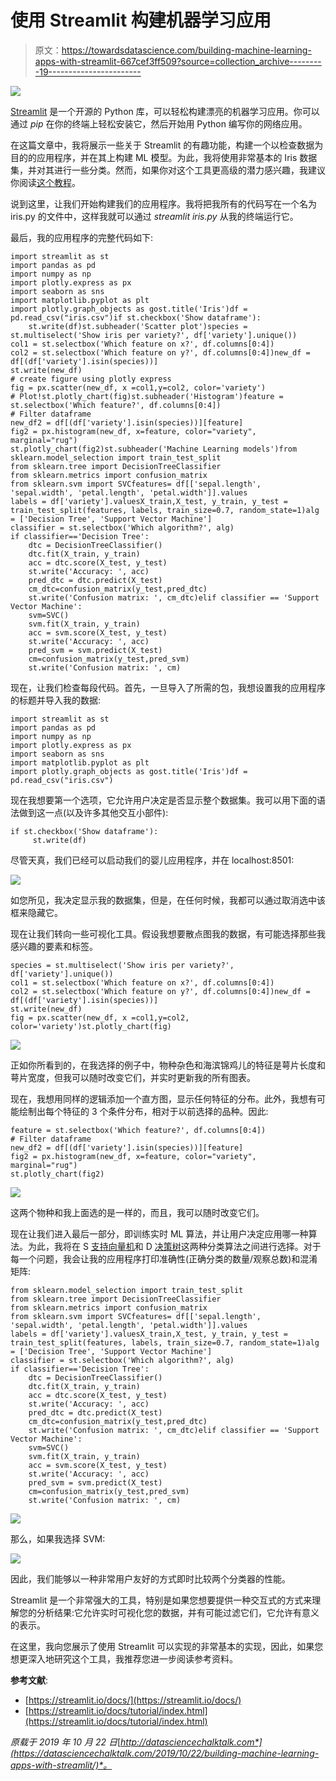 # 使用 Streamlit 构建机器学习应用

> 原文：<https://towardsdatascience.com/building-machine-learning-apps-with-streamlit-667cef3ff509?source=collection_archive---------19----------------------->

![](img/f66f042c5c481314ed3e7fc53ab4eee3.png)

[Streamlit](https://streamlit.io/docs/) 是一个开源的 Python 库，可以轻松构建漂亮的机器学习应用。你可以通过 *pip* 在你的终端上轻松安装它，然后开始用 Python 编写你的网络应用。

在这篇文章中，我将展示一些关于 Streamlit 的有趣功能，构建一个以检查数据为目的的应用程序，并在其上构建 ML 模型。为此，我将使用非常基本的 Iris 数据集，并对其进行一些分类。然而，如果你对这个工具更高级的潜力感兴趣，我建议你阅读[这个教程](https://streamlit.io/docs/tutorial/create_a_data_explorer_app.html)。

说到这里，让我们开始构建我们的应用程序。我将把我所有的代码写在一个名为 iris.py 的文件中，这样我就可以通过 *streamlit iris.py* 从我的终端运行它。

最后，我的应用程序的完整代码如下:

```
import streamlit as st
import pandas as pd
import numpy as np
import plotly.express as px
import seaborn as sns
import matplotlib.pyplot as plt
import plotly.graph_objects as gost.title('Iris')df = pd.read_csv("iris.csv")if st.checkbox('Show dataframe'):
    st.write(df)st.subheader('Scatter plot')species = st.multiselect('Show iris per variety?', df['variety'].unique())
col1 = st.selectbox('Which feature on x?', df.columns[0:4])
col2 = st.selectbox('Which feature on y?', df.columns[0:4])new_df = df[(df['variety'].isin(species))]
st.write(new_df)
# create figure using plotly express
fig = px.scatter(new_df, x =col1,y=col2, color='variety')
# Plot!st.plotly_chart(fig)st.subheader('Histogram')feature = st.selectbox('Which feature?', df.columns[0:4])
# Filter dataframe
new_df2 = df[(df['variety'].isin(species))][feature]
fig2 = px.histogram(new_df, x=feature, color="variety", marginal="rug")
st.plotly_chart(fig2)st.subheader('Machine Learning models')from sklearn.model_selection import train_test_split
from sklearn.tree import DecisionTreeClassifier
from sklearn.metrics import confusion_matrix
from sklearn.svm import SVCfeatures= df[['sepal.length', 'sepal.width', 'petal.length', 'petal.width']].values
labels = df['variety'].valuesX_train,X_test, y_train, y_test = train_test_split(features, labels, train_size=0.7, random_state=1)alg = ['Decision Tree', 'Support Vector Machine']
classifier = st.selectbox('Which algorithm?', alg)
if classifier=='Decision Tree':
    dtc = DecisionTreeClassifier()
    dtc.fit(X_train, y_train)
    acc = dtc.score(X_test, y_test)
    st.write('Accuracy: ', acc)
    pred_dtc = dtc.predict(X_test)
    cm_dtc=confusion_matrix(y_test,pred_dtc)
    st.write('Confusion matrix: ', cm_dtc)elif classifier == 'Support Vector Machine':
    svm=SVC()
    svm.fit(X_train, y_train)
    acc = svm.score(X_test, y_test)
    st.write('Accuracy: ', acc)
    pred_svm = svm.predict(X_test)
    cm=confusion_matrix(y_test,pred_svm)
    st.write('Confusion matrix: ', cm)
```

现在，让我们检查每段代码。首先，一旦导入了所需的包，我想设置我的应用程序的标题并导入我的数据:

```
import streamlit as st
import pandas as pd
import numpy as np
import plotly.express as px
import seaborn as sns
import matplotlib.pyplot as plt
import plotly.graph_objects as gost.title('Iris')df = pd.read_csv("iris.csv")
```

现在我想要第一个选项，它允许用户决定是否显示整个数据集。我可以用下面的语法做到这一点(以及许多其他交互小部件):

```
if st.checkbox('Show dataframe'): 
     st.write(df)
```

尽管天真，我们已经可以启动我们的婴儿应用程序，并在 localhost:8501:

![](img/7c57a2fc15ace216f35b3964f11ece8e.png)

如您所见，我决定显示我的数据集，但是，在任何时候，我都可以通过取消选中该框来隐藏它。

现在让我们转向一些可视化工具。假设我想要散点图我的数据，有可能选择那些我感兴趣的要素和标签。

```
species = st.multiselect('Show iris per variety?', df['variety'].unique())
col1 = st.selectbox('Which feature on x?', df.columns[0:4])
col2 = st.selectbox('Which feature on y?', df.columns[0:4])new_df = df[(df['variety'].isin(species))]
st.write(new_df)
fig = px.scatter(new_df, x =col1,y=col2, color='variety')st.plotly_chart(fig)
```

![](img/49d8b6234cd92855d5934c75385df0d7.png)

正如你所看到的，在我选择的例子中，物种杂色和海滨锦鸡儿的特征是萼片长度和萼片宽度，但我可以随时改变它们，并实时更新我的所有图表。

现在，我想用同样的逻辑添加一个直方图，显示任何特征的分布。此外，我想有可能绘制出每个特征的 3 个条件分布，相对于以前选择的品种。因此:

```
feature = st.selectbox('Which feature?', df.columns[0:4])
# Filter dataframe
new_df2 = df[(df['variety'].isin(species))][feature]
fig2 = px.histogram(new_df, x=feature, color="variety", marginal="rug")
st.plotly_chart(fig2)
```

![](img/caa436f9054946caca0bc494d35d472b.png)

这两个物种和我上面选的是一样的，而且，我可以随时改变它们。

现在让我们进入最后一部分，即训练实时 ML 算法，并让用户决定应用哪一种算法。为此，我将在 S [支持向量机](https://medium.com/swlh/support-vector-machine-from-scratch-ce095a47dc5c)和 D [决策树](https://medium.com/analytics-vidhya/visualizing-decision-tree-with-r-774f58ac23c)这两种分类算法之间进行选择。对于每一个问题，我会让我的应用程序打印准确性(正确分类的数量/观察总数)和混淆矩阵:

```
from sklearn.model_selection import train_test_split
from sklearn.tree import DecisionTreeClassifier
from sklearn.metrics import confusion_matrix
from sklearn.svm import SVCfeatures= df[['sepal.length', 'sepal.width', 'petal.length', 'petal.width']].values
labels = df['variety'].valuesX_train,X_test, y_train, y_test = train_test_split(features, labels, train_size=0.7, random_state=1)alg = ['Decision Tree', 'Support Vector Machine']
classifier = st.selectbox('Which algorithm?', alg)
if classifier=='Decision Tree':
    dtc = DecisionTreeClassifier()
    dtc.fit(X_train, y_train)
    acc = dtc.score(X_test, y_test)
    st.write('Accuracy: ', acc)
    pred_dtc = dtc.predict(X_test)
    cm_dtc=confusion_matrix(y_test,pred_dtc)
    st.write('Confusion matrix: ', cm_dtc)elif classifier == 'Support Vector Machine':
    svm=SVC()
    svm.fit(X_train, y_train)
    acc = svm.score(X_test, y_test)
    st.write('Accuracy: ', acc)
    pred_svm = svm.predict(X_test)
    cm=confusion_matrix(y_test,pred_svm)
    st.write('Confusion matrix: ', cm)
```

![](img/2028a25b0fd9528cc07ab2ec000b7253.png)

那么，如果我选择 SVM:

![](img/92d69e16b8ddc09f61bd63f99ff46bde.png)

因此，我们能够以一种非常用户友好的方式即时比较两个分类器的性能。

Streamlit 是一个非常强大的工具，特别是如果您想要提供一种交互式的方式来理解您的分析结果:它允许实时可视化您的数据，并有可能过滤它们，它允许有意义的表示。

在这里，我向您展示了使用 Streamlit 可以实现的非常基本的实现，因此，如果您想更深入地研究这个工具，我推荐您进一步阅读参考资料。

**参考文献**:

*   [https://streamlit.io/docs/](https://streamlit.io/docs/)
*   [https://streamlit.io/docs/tutorial/index.html](https://streamlit.io/docs/tutorial/index.html)

*原载于 2019 年 10 月 22 日*[*http://datasciencechalktalk.com*](https://datasciencechalktalk.com/2019/10/22/building-machine-learning-apps-with-streamlit/)*。*